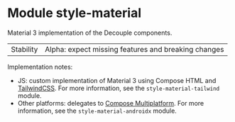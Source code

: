 # Module style-material

Material 3 implementation of the Decouple components.

|           |                                                     |
|-----------|-----------------------------------------------------|
| Stability | Alpha: expect missing features and breaking changes |

Implementation notes:

- JS: custom implementation of Material 3 using Compose HTML and [TailwindCSS](https://tailwindcss.com/). For more information, see the `style-material-tailwind` module.
- Other platforms: delegates to [Compose Multiplatform](https://www.jetbrains.com/lp/compose-multiplatform/). For more information, see the `style-material-androidx` module.

